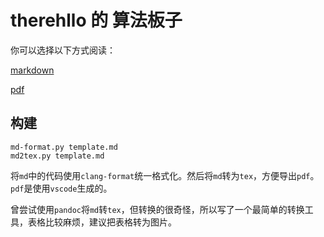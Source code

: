 # therehllo 的 算法板子

你可以选择以下方式阅读：

[markdown](/src/template.md)

[pdf](/out/template.pdf)

## 构建

```shell
md-format.py template.md
md2tex.py template.md
```

将`md`中的代码使用`clang-format`统一格式化。然后将`md`转为`tex`，方便导出`pdf`。
`pdf`是使用`vscode`生成的。


曾尝试使用`pandoc`将`md`转`tex`，但转换的很奇怪，所以写了一个最简单的转换工具，表格比较麻烦，建议把表格转为图片。

